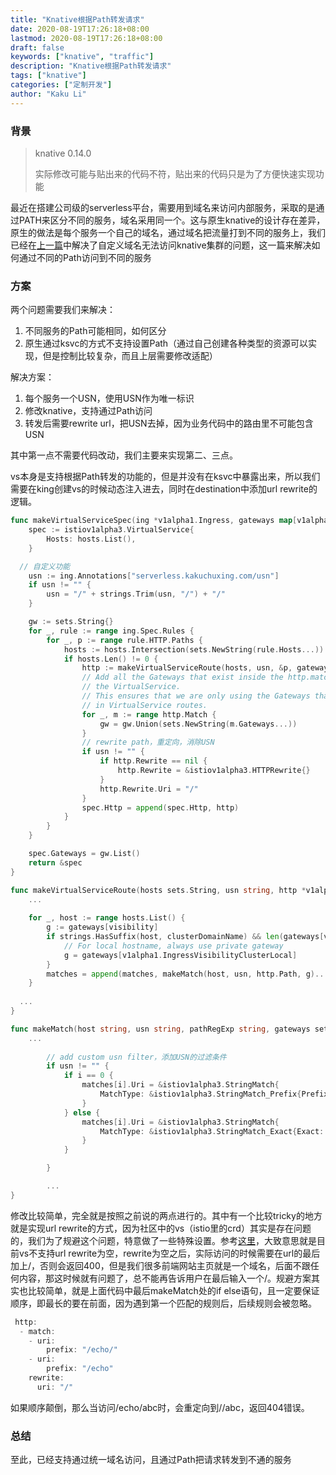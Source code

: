 ```yaml
---
title: "Knative根据Path转发请求"
date: 2020-08-19T17:26:18+08:00
lastmod: 2020-08-19T17:26:18+08:00
draft: false
keywords: ["knative", "traffic"]
description: "Knative根据Path转发请求"
tags: ["knative"]
categories: ["定制开发"]
author: "Kaku Li"
---
```


### 背景

> knative 0.14.0
>
> 实际修改可能与贴出来的代码不符，贴出来的代码只是为了方便快速实现功能

最近在搭建公司级的serverless平台，需要用到域名来访问内部服务，采取的是通过PATH来区分不同的服务，域名采用同一个。这与原生knative的设计存在差异，原生的做法是每个服务一个自己的域名，通过域名把流量打到不同的服务上，我们已经在[上一篇](http://likakuli.com/post/2020/07/09/knative_ingress_gateway/)中解决了自定义域名无法访问knative集群的问题，这一篇来解决如何通过不同的Path访问到不同的服务

### 方案

两个问题需要我们来解决：

1. 不同服务的Path可能相同，如何区分
2. 原生通过ksvc的方式不支持设置Path（通过自己创建各种类型的资源可以实现，但是控制比较复杂，而且上层需要修改适配）

解决方案：

1. 每个服务一个USN，使用USN作为唯一标识
2. 修改knative，支持通过Path访问
3. 转发后需要rewrite url，把USN去掉，因为业务代码中的路由里不可能包含USN

其中第一点不需要代码改动，我们主要来实现第二、三点。

vs本身是支持根据Path转发的功能的，但是并没有在ksvc中暴露出来，所以我们需要在king创建vs的时候动态注入进去，同时在destination中添加url rewrite的逻辑。

```go
func makeVirtualServiceSpec(ing *v1alpha1.Ingress, gateways map[v1alpha1.IngressVisibility]sets.String, hosts sets.String) *istiov1alpha3.VirtualService {
	spec := istiov1alpha3.VirtualService{
		Hosts: hosts.List(),
	}

  // 自定义功能
	usn := ing.Annotations["serverless.kakuchuxing.com/usn"]
	if usn != "" {
		usn = "/" + strings.Trim(usn, "/") + "/"
	}

	gw := sets.String{}
	for _, rule := range ing.Spec.Rules {
		for _, p := range rule.HTTP.Paths {
			hosts := hosts.Intersection(sets.NewString(rule.Hosts...))
			if hosts.Len() != 0 {
				http := makeVirtualServiceRoute(hosts, usn, &p, gateways, rule.Visibility)
				// Add all the Gateways that exist inside the http.match section of
				// the VirtualService.
				// This ensures that we are only using the Gateways that actually appear
				// in VirtualService routes.
				for _, m := range http.Match {
					gw = gw.Union(sets.NewString(m.Gateways...))
				}
				// rewrite path，重定向，消除USN
				if usn != "" {
					if http.Rewrite == nil {
						http.Rewrite = &istiov1alpha3.HTTPRewrite{}
					}
					http.Rewrite.Uri = "/"
				}
				spec.Http = append(spec.Http, http)
			}
		}
	}

	spec.Gateways = gw.List()
	return &spec
}

func makeVirtualServiceRoute(hosts sets.String, usn string, http *v1alpha1.HTTPIngressPath, gateways map[v1alpha1.IngressVisibility]sets.String, visibility v1alpha1.IngressVisibility) *istiov1alpha3.HTTPRoute {
	...
  
	for _, host := range hosts.List() {
		g := gateways[visibility]
		if strings.HasSuffix(host, clusterDomainName) && len(gateways[v1alpha1.IngressVisibilityClusterLocal]) > 0 {
			// For local hostname, always use private gateway
			g = gateways[v1alpha1.IngressVisibilityClusterLocal]
		}
		matches = append(matches, makeMatch(host, usn, http.Path, g)...)
	}
  
  ...
}

func makeMatch(host string, usn string, pathRegExp string, gateways sets.String) []*istiov1alpha3.HTTPMatchRequest {
	...
  
		// add custom usn filter，添加USN的过滤条件
		if usn != "" {
			if i == 0 {
				matches[i].Uri = &istiov1alpha3.StringMatch{
					MatchType: &istiov1alpha3.StringMatch_Prefix{Prefix: usn},
				}
			} else {
				matches[i].Uri = &istiov1alpha3.StringMatch{
					MatchType: &istiov1alpha3.StringMatch_Exact{Exact: strings.TrimRight(usn, "/")},
				}
			}

		}

		...
}
```

修改比较简单，完全就是按照之前说的两点进行的。其中有一个比较tricky的地方就是实现url rewrite的方式，因为社区中的vs（istio里的crd）其实是存在问题的，我们为了规避这个问题，特意做了一些特殊设置。参考[这里](https://github.com/istio/istio/issues/8076)，大致意思就是目前vs不支持url rewrite为空，rewrite为空之后，实际访问的时候需要在url的最后加上/，否则会返回400，但是我们很多前端网站主页就是一个域名，后面不跟任何内容，那这时候就有问题了，总不能再告诉用户在最后输入一个/。规避方案其实也比较简单，就是上面代码中最后makeMatch处的if else语句，且一定要保证顺序，即最长的要在前面，因为遇到第一个匹配的规则后，后续规则会被忽略。

```go
 http:
  - match:
    - uri:
        prefix: "/echo/"
    - uri:
        prefix: "/echo"
    rewrite:
      uri: "/" 
```

如果顺序颠倒，那么当访问/echo/abc时，会重定向到//abc，返回404错误。

### 总结

至此，已经支持通过统一域名访问，且通过Path把请求转发到不通的服务

